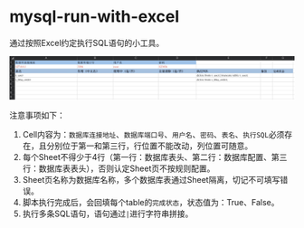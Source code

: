 # mysql-run-with-excel

通过按照Excel约定执行SQL语句的小工具。

![avatar](images/d1.png)

注意事项如下：

1. Cell内容为：`数据库连接地址`、`数据库端口号`、`用户名`、`密码`、`表名`、`执行SQL`必须存在，且分别位于第一和第三行，行位置不能改动，列位置可随意。
2. 每个Sheet不得少于4行（第一行：数据库表头、第二行：数据库配置、第三行：数据库表表头），否则认定Sheet页不按规则配置。
3. Sheet页名称为数据库名称，多个数据库表通过Sheet隔离，切记不可填写错误。
4. 脚本执行完成后，会回填每个table的`完成状态`，状态值为：True、False。
5. 执行多条SQL语句，语句通过`|`进行字符串拼接。


